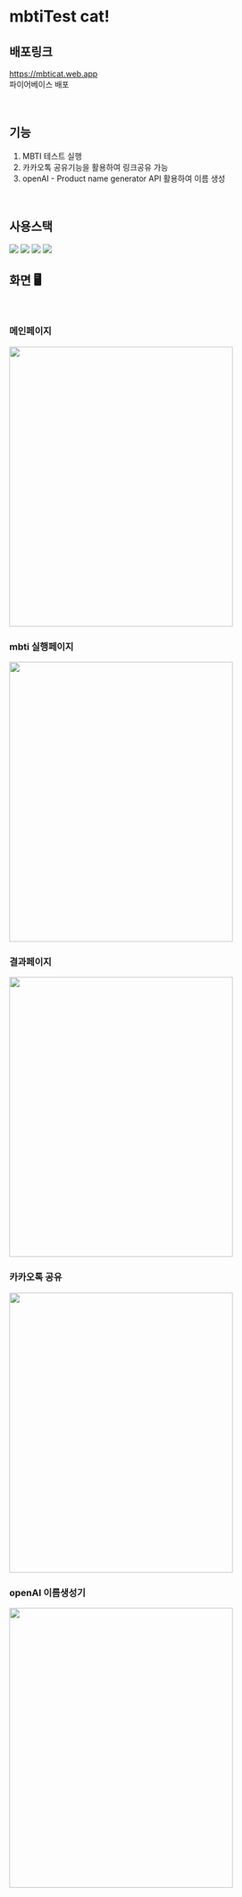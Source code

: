 # mbtiTest cat!
## 배포링크 
https://mbticat.web.app
</br>파이어베이스 배포



</br>

## 기능
1. MBTI 테스트 실행
2. 카카오톡 공유기능을 활용하여 링크공유 가능
3. openAI - Product name generator API 활용하여 이름 생성 

</br>

## 사용스택

<img src="https://img.shields.io/badge/JavaScript-F7DF1E?style=for-the-badge&logo=JavaScript&logoColor=white"/>
<img src="https://img.shields.io/badge/react-1572B6?style=for-the-badge&logo=react&logoColor=white"/>
<img src="https://img.shields.io/badge/git-E34C26?style=for-the-badge&logo=git&logoColor=white">
<img src="https://img.shields.io/badge/firebase-FFCA28?style=for-the-badge&logo=firebase&logoColor=white">


</br>

## 화면 🖥️
</br>

### 메인페이지
<img src="https://user-images.githubusercontent.com/96058996/220124622-a15bc67a-8487-4e20-b21b-ef7efb951a3e.png" width="400" height="500">

</br>

### mbti 실행페이지
<img src="https://user-images.githubusercontent.com/96058996/235835249-39945d92-6946-4daf-b70f-4e7795077d8b.gif" width="400" height="500">

</br>

### 결과페이지
<img src="https://user-images.githubusercontent.com/96058996/235834836-0664db01-63ed-4e9b-9797-4f15d19c5ca4.png" width="400" height="500">

</br>

### 카카오톡 공유
<img src="https://user-images.githubusercontent.com/96058996/235835898-0f325deb-60c0-44bf-a491-11d8747abd64.png" width="400" height="500">

</br>

### openAI 이름생성기
<img src="https://user-images.githubusercontent.com/96058996/235835943-ec69ab04-7206-40b6-9f47-f92d9bdcf1f9.gif" width="400" height="500">


